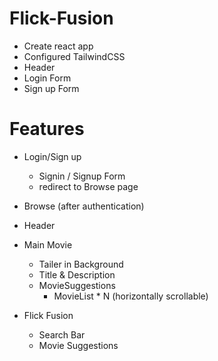 # Flick-Fusion

- Create react app
- Configured TailwindCSS
- Header
- Login Form
- Sign up Form

# Features

- Login/Sign up

  - Signin / Signup Form
  - redirect to Browse page

- Browse (after authentication)
- Header
- Main Movie

  - Tailer in Background
  - Title & Description
  - MovieSuggestions
    - MovieList \* N (horizontally scrollable)

- Flick Fusion
  - Search Bar
  - Movie Suggestions
